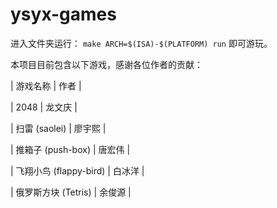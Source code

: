 # ysyx-games
进入文件夹运行：
```make ARCH=$(ISA)-$(PLATFORM) run```
即可游玩。

本项目目前包含以下游戏，感谢各位作者的贡献：

| 游戏名称 | 作者   |

| 2048 | 龙文庆 | 

| 扫雷 (saolei) | 廖宇熙 |

| 推箱子 (push-box) | 唐宏伟 | 

| 飞翔小鸟 (flappy-bird) | 白冰洋 | 

| 俄罗斯方块 (Tetris) | 余俊源 | 